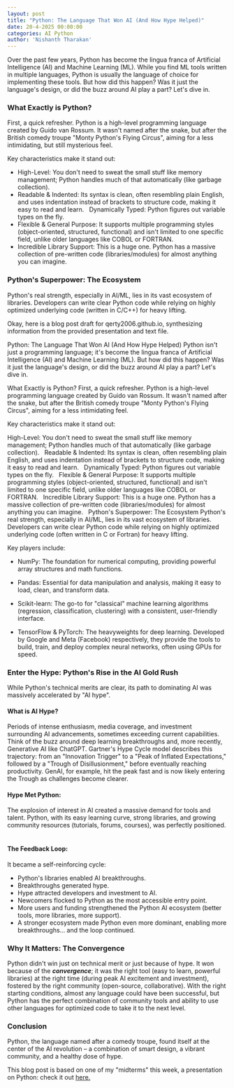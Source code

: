 ```yaml
---
layout: post
title: "Python: The Language That Won AI (And How Hype Helped)"
date: 20-4-2025 00:00:00
categories: AI Python
author: 'Nishanth Tharakan'
---
```


<script type="text/x-mathjax-config">
  MathJax.Hub.Config({
    tex2jax: {
      inlineMath: [ ['$','$'], ["\$$","\$$"] ],
      processEscapes: true
    }
  });
</script>

<script type="text/javascript" charset="utf-8" 
src="https://cdn.mathjax.org/mathjax/latest/MathJax.js?config=TeX-AMS-MML_HTMLorMML,
https://vincenttam.github.io/javascripts/MathJaxLocal.js"></script>

Over the past few years, Python has become the lingua franca of Artificial Intelligence (AI) and Machine Learning (ML). While you find ML tools written in multiple languages, Python is usually the language of choice for implementing these tools. But how did this happen? Was it just the language's design, or did the buzz around AI play a part? Let's dive in.

### What Exactly is Python?
First, a quick refresher. Python is a high-level programming language created by Guido van Rossum. It wasn't named after the snake, but after the British comedy troupe "Monty Python's Flying Circus", aiming for a less intimidating, but still mysterious feel.

Key characteristics make it stand out:   

- High-Level: You don't need to sweat the small stuff like memory management; Python handles much of that automatically (like garbage collection).   
- Readable & Indented: Its syntax is clean, often resembling plain English, and uses indentation instead of brackets to structure code, making it easy to read and learn.   
Dynamically Typed: Python figures out variable types on the fly.   
- Flexible & General Purpose: It supports multiple programming styles (object-oriented, structured, functional)  and isn't limited to one specific field, unlike older languages like COBOL or FORTRAN.   
- Incredible Library Support: This is a huge one. Python has a massive collection of pre-written code (libraries/modules) for almost anything you can imagine. 

### Python's Superpower: The Ecosystem
Python's real strength, especially in AI/ML, lies in its vast ecosystem of libraries. Developers can write clear Python code while relying on highly optimized underlying code (written in C/C++) for heavy lifting.

Okay, here is a blog post draft for qerty2006.github.io, synthesizing information from the provided presentation and text file.

Python: The Language That Won AI (And How Hype Helped)
Python isn't just a programming language; it's become the lingua franca of Artificial Intelligence (AI) and Machine Learning (ML). But how did this happen? Was it just the language's design, or did the buzz around AI play a part? Let's dive in.   

What Exactly is Python?
First, a quick refresher. Python is a high-level programming language created by Guido van Rossum. It wasn't named after the snake, but after the British comedy troupe "Monty Python's Flying Circus", aiming for a less intimidating feel.   

Key characteristics make it stand out:   

High-Level: You don't need to sweat the small stuff like memory management; Python handles much of that automatically (like garbage collection).   
Readable & Indented: Its syntax is clean, often resembling plain English, and uses indentation instead of brackets to structure code, making it easy to read and learn.   
Dynamically Typed: Python figures out variable types on the fly.   
Flexible & General Purpose: It supports multiple programming styles (object-oriented, structured, functional)  and isn't limited to one specific field, unlike older languages like COBOL or FORTRAN.   
Incredible Library Support: This is a huge one. Python has a massive collection of pre-written code (libraries/modules) for almost anything you can imagine.   
Python's Superpower: The Ecosystem
Python's real strength, especially in AI/ML, lies in its vast ecosystem of libraries. Developers can write clear Python code while relying on highly optimized underlying code (often written in C or Fortran) for heavy lifting.   

Key players include:

- NumPy: The foundation for numerical computing, providing powerful array structures and math functions.   
- Pandas: Essential for data manipulation and analysis, making it easy to load, clean, and transform data.   

- Scikit-learn: The go-to for "classical" machine learning algorithms (regression, classification, clustering) with a consistent, user-friendly interface.   
- TensorFlow & PyTorch: The heavyweights for deep learning. Developed by Google and Meta (Facebook) respectively, they provide the tools to build, train, and deploy complex neural networks, often using GPUs for speed.

### Enter the Hype: Python's Rise in the AI Gold Rush
While Python's technical merits are clear, its path to dominating AI was massively accelerated by "AI hype".   

#### What is AI Hype? 
Periods of intense enthusiasm, media coverage, and investment surrounding AI advancements, sometimes exceeding current capabilities. Think of the buzz around deep learning breakthroughs and, more recently, Generative AI like ChatGPT. Gartner's Hype Cycle model describes this trajectory: from an "Innovation Trigger" to a "Peak of Inflated Expectations," followed by a "Trough of Disillusionment," before eventually reaching productivity. GenAI, for example, hit the peak fast and is now likely entering the Trough as challenges become clearer.   

#### Hype Met Python: 
The explosion of interest in AI created a massive demand for tools and talent. Python, with its easy learning curve, strong libraries, and growing community resources (tutorials, forums, courses), was perfectly positioned.   

#### The Feedback Loop: 
It became a self-reinforcing cycle:
- Python's libraries enabled AI breakthroughs.   
- Breakthroughs generated hype.   
- Hype attracted developers and investment to AI.   
- Newcomers flocked to Python as the most accessible entry point.   
- More users and funding strengthened the Python AI ecosystem (better tools, more libraries, more support).   
- A stronger ecosystem made Python even more dominant, enabling more breakthroughs... and the loop continued.   

### Why It Matters: The Convergence
Python didn't win just on technical merit or just because of hype. It won because of the ***convergence***; it was the right tool (easy to learn, powerful libraries) at the right time (during peak AI excitement and investment), fostered by the right community (open-source, collaborative). With the right starting conditions, almost any language could have been successful, but Python has the perfect combination of community tools and ability to use other languages for optimized code to take it to the next level.

### Conclusion
Python, the language named after a comedy troupe, found itself at the center of the AI revolution – a combination of smart design, a vibrant community, and a healthy dose of hype.

This blog post is based on one of my "midterms" this week, a presentation on Python: check it out [here.](https://docs.google.com/presentation/d/1ln_f2TiUx6Ozx1x0OJZiX4PnaTCoti1DuetuDs77yDU/edit#slide=id.p)